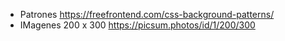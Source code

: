 
* Patrones
https://freefrontend.com/css-background-patterns/
* IMagenes 200 x 300
https://picsum.photos/id/1/200/300
